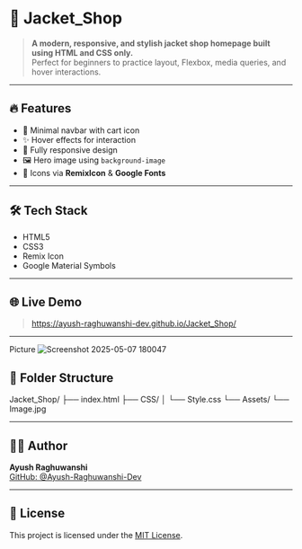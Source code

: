 # 🧥 Jacket_Shop

> **A modern, responsive, and stylish jacket shop homepage built using HTML and CSS only.**  
> Perfect for beginners to practice layout, Flexbox, media queries, and hover interactions.

---

## 🔥 Features
- 🛒 Minimal navbar with cart icon
- ✨ Hover effects for interaction
- 📱 Fully responsive design
- 🖼️ Hero image using `background-image`
- 🔗 Icons via **RemixIcon** & **Google Fonts**

---

## 🛠️ Tech Stack
- HTML5  
- CSS3  
- Remix Icon  
- Google Material Symbols

---

## 🌐 Live Demo
>  https://ayush-raghuwanshi-dev.github.io/Jacket_Shop/

---
Picture
![Screenshot 2025-05-07 180047](https://github.com/user-attachments/assets/d3f61af0-5ada-44bb-bd81-5625a2b80887)


## 📁 Folder Structure
Jacket_Shop/
├── index.html
├── CSS/
│ └── Style.css
└── Assets/
└── Image.jpg

---

## 👨‍💻 Author
**Ayush Raghuwanshi**  
[GitHub: @Ayush-Raghuwanshi-Dev](https://github.com/Ayush-Raghuwanshi-Dev)

---

## 📄 License
This project is licensed under the [MIT License](LICENSE).

